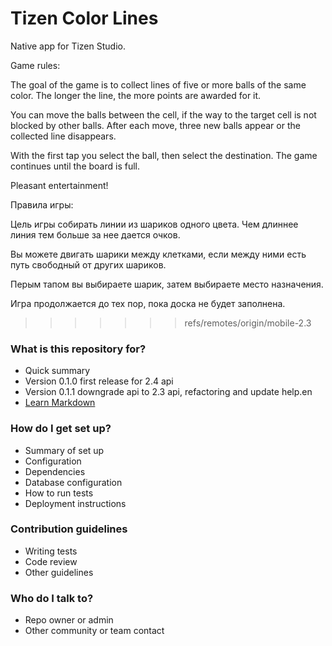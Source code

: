 # Tizen Color Lines #

Native app for Tizen Studio. 

Game rules:

The goal of the game is to collect lines of five or more balls of the same color. The longer the line, the more points are awarded for it.

You can move the balls between the cell, if the way to the target cell is not blocked by other balls. After each move, three new balls appear or the collected line disappears.

With the first tap you select the ball, then select the destination. The game continues until the board is full.

Pleasant entertainment!

Правила игры:

Цель игры собирать линии из шариков одного цвета. Чем длиннее линия тем больше за нее дается очков.

Вы можете двигать шарики между клетками, если между ними есть путь свободный от других шариков.

Перым тапом вы выбираете шарик, затем выбираете место назначения.

Игра продолжается до тех пор, пока доска не будет заполнена.

>>>>>>> refs/remotes/origin/mobile-2.3

### What is this repository for? ###

* Quick summary
* Version 0.1.0 first release for 2.4 api
* Version 0.1.1 downgrade api to 2.3 api, refactoring and update help.en
* [Learn Markdown](https://bitbucket.org/tutorials/markdowndemo)

### How do I get set up? ###

* Summary of set up
* Configuration
* Dependencies
* Database configuration
* How to run tests
* Deployment instructions

### Contribution guidelines ###

* Writing tests
* Code review
* Other guidelines

### Who do I talk to? ###

* Repo owner or admin
* Other community or team contact